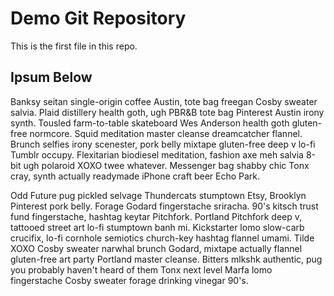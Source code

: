 # Demo Git Repository

This is the first file in this repo.

## Ipsum Below

Banksy seitan single-origin coffee Austin, tote bag freegan Cosby sweater salvia. Plaid distillery health goth, ugh PBR&B tote bag Pinterest Austin irony synth. Tousled farm-to-table skateboard Wes Anderson health goth gluten-free normcore. Squid meditation master cleanse dreamcatcher flannel. Brunch selfies irony scenester, pork belly mixtape gluten-free deep v lo-fi Tumblr occupy. Flexitarian biodiesel meditation, fashion axe meh salvia 8-bit ugh polaroid XOXO twee whatever. Messenger bag shabby chic Tonx cray, synth actually readymade iPhone craft beer Echo Park.

Odd Future pug pickled selvage Thundercats stumptown Etsy, Brooklyn Pinterest pork belly. Forage Godard fingerstache sriracha. 90's kitsch trust fund fingerstache, hashtag keytar Pitchfork. Portland Pitchfork deep v, tattooed street art lo-fi stumptown banh mi. Kickstarter lomo slow-carb crucifix, lo-fi cornhole semiotics church-key hashtag flannel umami. Tilde XOXO Cosby sweater narwhal brunch Godard, mixtape actually flannel gluten-free art party Portland master cleanse. Bitters mlkshk authentic, pug you probably haven't heard of them Tonx next level Marfa lomo fingerstache Cosby sweater forage drinking vinegar 90's.

